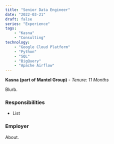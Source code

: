 ```yaml
---
title: "Senior Data Engineer"
date: "2022-03-21"
draft: false
series: "Experience"
tags: 
    - "Kasna"
    - "Consulting"
technology:
    - "Google Cloud Platform"
    - "Python"
    - "SQL"
    - "BigQuery"
    - "Apache Airflow"
---
```


**Kasna (part of Mantel Group)** - 
*Tenure: 11 Months*

Blurb.

### Responsibilities
- List

### Employer
About.
